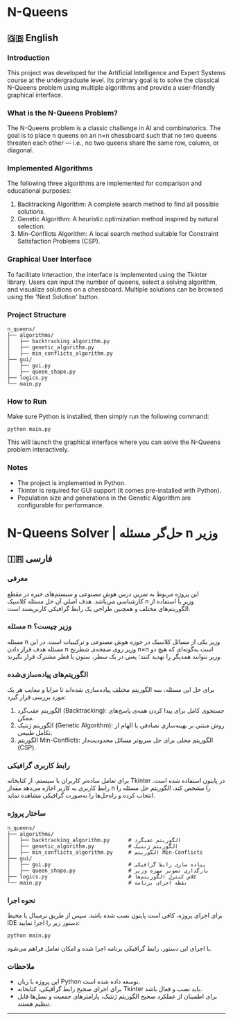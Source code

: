 # N-Queens

## 🇬🇧 English

### Introduction

This project was developed for the Artificial Intelligence and Expert Systems course at the undergraduate level. Its primary goal is to solve the classical N-Queens problem using multiple algorithms and provide a user-friendly graphical interface.

### What is the N-Queens Problem?

The N-Queens problem is a classic challenge in AI and combinatorics. The goal is to place n queens on an n×n chessboard such that no two queens threaten each other — i.e., no two queens share the same row, column, or diagonal.

### Implemented Algorithms

The following three algorithms are implemented for comparison and educational purposes:

1. Backtracking Algorithm: A complete search method to find all possible solutions.  
2. Genetic Algorithm: A heuristic optimization method inspired by natural selection.  
3. Min-Conflicts Algorithm: A local search method suitable for Constraint Satisfaction Problems (CSP).

### Graphical User Interface

To facilitate interaction, the interface is implemented using the Tkinter library. Users can input the number of queens, select a solving algorithm, and visualize solutions on a chessboard. Multiple solutions can be browsed using the 'Next Solution' button.

### Project Structure

```
n_queens/
├── algorithms/
│   ├── backtracking_algorithm.py
│   ├── genetic_algorithm.py
│   ├── min_conflicts_algorithm.py
├── gui/
│   ├── gui.py
│   ├── queen_shape.py
├── logics.py
└── main.py
```

### How to Run

Make sure Python is installed, then simply run the following command:

```
python main.py
```

This will launch the graphical interface where you can solve the N-Queens problem interactively.

### Notes

- The project is implemented in Python.
- Tkinter is required for GUI support (it comes pre-installed with Python).
- Population size and generations in the Genetic Algorithm are configurable for performance.

# N-Queens Solver | حل‌گر مسئله n وزیر

## 🇮🇷 فارسی

### معرفی

این پروژه مربوط به تمرین درس هوش مصنوعی و سیستم‌های خبره در مقطع کارشناسی می‌باشد. هدف اصلی آن حل مسئله کلاسیک n وزیر با استفاده از الگوریتم‌های مختلف و همچنین طراحی یک رابط گرافیکی کاربرپسند است.

### مسئله n وزیر چیست؟

مسئله n وزیر یکی از مسائل کلاسیک در حوزه هوش مصنوعی و ترکیبیات است. در این مسئله هدف قرار دادن n وزیر روی صفحه‌ی شطرنج n×n است به‌گونه‌ای که هیچ دو وزیر نتوانند همدیگر را تهدید کنند؛ یعنی در یک سطر، ستون یا قطر مشترک قرار نگیرند.

### الگوریتم‌های پیاده‌سازی‌شده

برای حل این مسئله، سه الگوریتم مختلف پیاده‌سازی شده‌اند تا مزایا و معایب هر یک مورد بررسی قرار گیرد:

1. الگوریتم عقب‌گرد (Backtracking): جستجوی کامل برای پیدا کردن همه‌ی پاسخ‌های ممکن.  
2. الگوریتم ژنتیک (Genetic Algorithm): روش مبتنی بر بهینه‌سازی تصادفی با الهام از تکامل طبیعی.  
3. الگوریتم Min-Conflicts: الگوریتم محلی برای حل سریع‌تر مسائل محدودیت‌دار (CSP).

### رابط کاربری گرافیکی

برای تعامل ساده‌تر کاربران با سیستم، از کتابخانه Tkinter در پایتون استفاده شده است. رابط کاربری به کاربر اجازه می‌دهد مقدار n را مشخص کند، الگوریتم حل مسئله را انتخاب کرده و راه‌حل‌ها را به‌صورت گرافیکی مشاهده نماید.

### ساختار پروژه

```
n_queens/
├── algorithms/
│   ├── backtracking_algorithm.py      # الگوریتم عقبگرد
│   ├── genetic_algorithm.py           # الگوریتم ژنتیک
│   ├── min_conflicts_algorithm.py     # الگوریتم Min-Conflicts
├── gui/
│   ├── gui.py                         # پیاده سازی رابط گرافیکی 
│   ├── queen_shape.py                 # بارگذاری تصویر مهره وزیر
├── logics.py                          # کلاس کنترل الگوریتم‌ها
└── main.py                            # نقطه اجرای برنامه
```

### نحوه اجرا

برای اجرای پروژه، کافی است پایتون نصب شده باشد. سپس از طریق ترمینال یا محیط IDE دستور زیر را اجرا نمایید:

```
python main.py
```

با اجرای این دستور، رابط گرافیکی برنامه اجرا شده و امکان تعامل فراهم می‌شود.

### ملاحظات

- این پروژه با زبان Python توسعه داده شده است.
- برای اجرای صحیح رابط گرافیکی، کتابخانه Tkinter باید نصب و فعال باشد.
- برای اطمینان از عملکرد صحیح الگوریتم ژنتیک، پارامترهای جمعیت و نسل‌ها قابل تنظیم هستند.

---